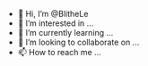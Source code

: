 - 👋 Hi, I’m @BlitheLe
- 👀 I’m interested in ...
- 🌱 I’m currently learning ...
- 💞️ I’m looking to collaborate on ...
- 📫 How to reach me ...

<!---
BlitheLe/BlitheLe is a ✨ special ✨ repository because its `README.md` (this file) appears on your GitHub profile.
You can click the Preview link to take a look at your changes.
--->
